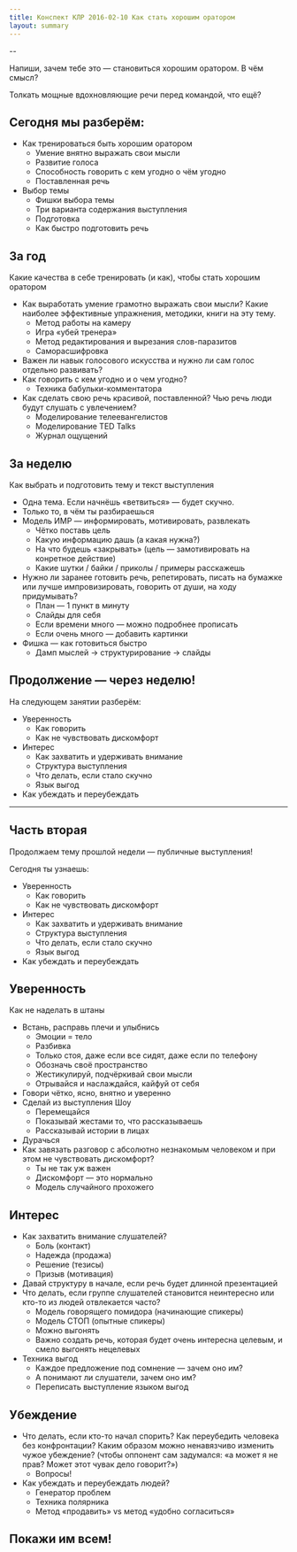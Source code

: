 ```yaml
---
title: Конспект КЛР 2016-02-10 Как стать хорошим оратором
layout: summary
---
```


--

Напиши, зачем тебе это — становиться хорошим оратором. В чём смысл?

Толкать мощные вдохновляющие речи перед командой, что ещё?

## Сегодня мы разберём:

- Как тренироваться быть хорошим оратором
  + Умение внятно выражать свои мысли
  + Развитие голоса
  + Способность говорить с кем угодно о чём угодно
  + Поставленная речь
- Выбор темы
  + Фишки выбора темы
  + Три варианта содержания выступления
  + Подготовка
  + Как быстро подготовить речь

## За год

Какие качества в себе тренировать (и как), чтобы стать хорошим оратором

- Как выработать умение грамотно выражать свои мысли? Какие наиболее эффективные упражнения, методики, книги на эту тему.
  + Метод работы на камеру
  + Игра «убей тренера»
  + Метод редактирования и вырезания слов-паразитов
  + Саморасшифровка
- Важен ли навык голосового искусства и нужно ли сам голос отдельно развивать?
- Как говорить с кем угодно и о чем угодно?
  + Техника бабульки-комментатора
- Как сделать свою речь красивой, поставленной? Чью речь люди будут слушать с увлечением?
  + Моделирование телеевангелистов
  + Моделирование TED Talks
  + Журнал ощущений

## За неделю

Как выбрать и подготовить тему и текст выступления

- Одна тема. Если начнёшь «ветвиться» — будет скучно.
- Только то, в чём ты разбираешься
- Модель ИМР — информировать, мотивировать, развлекать
  + Чётко поставь цель
  + Какую информацию дашь (а какая нужна?)
  + На что будешь «закрывать» (цель — замотивировать на конретное действие)
  + Какие шутки / байки / приколы / примеры расскажешь
- Нужно ли заранее готовить речь, репетировать, писать на бумажке или лучше импровизировать, говорить от души, на ходу придумывать?
  + План — 1 пункт в минуту
  + Слайды для себя
  + Если времени много — можно подробнее прописать
  + Если очень много — добавить картинки
- Фишка — как готовиться быстро
  + Дамп мыслей &rarr; структурирование &rarr; слайды

## Продолжение — через неделю!

На следующем занятии разберём:

- Уверенность
  + Как говорить
  + Как не чувствовать дискомфорт
- Интерес
  + Как захватить и удерживать внимание
  + Структура выступления
  + Что делать, если стало скучно
  + Язык выгод
- Как убеждать и переубеждать

----

## Часть вторая

Продолжаем тему прошлой недели — публичные выступления!

Сегодня ты узнаешь:

- Уверенность
  + Как говорить
  + Как не чувствовать дискомфорт
- Интерес
  + Как захватить и удерживать внимание
  + Структура выступления
  + Что делать, если стало скучно
  + Язык выгод
- Как убеждать и переубеждать


## Уверенность

Как не наделать в штаны

- Встань, расправь плечи и улыбнись
  + Эмоции = тело
  + Разбивка
  + Только стоя, даже если все сидят, даже если по телефону
  + Обозначь своё пространство
  + Жестикулируй, подчёркивай свои мысли
  + Отрывайся и наслаждайся, кайфуй от себя
- Говори чётко, ясно, внятно и уверенно
- Сделай из выступления Шоу
  + Перемещайся
  + Показывай жестами то, что рассказываешь
  + Рассказывай истории в лицах
- Дурачься
- Как завязать разговор с абсолютно незнакомым человеком и при этом не чувствовать дискомфорт?
  + Ты не так уж важен
  + Дискомфорт — это нормально
  + Модель случайного прохожего

## Интерес

- Как захватить внимание слушателей? 
  + Боль (контакт)
  + Надежда (продажа)
  + Решение (тезисы)
  + Призыв (мотивация)
- Давай структуру в начале, если речь будет длинной презентацией
- Что делать, если группе слушателей становится неинтересно или кто-то из людей отвлекается часто?
  + Модель говорящего помидора (начинающие спикеры)
  + Модель СТОП (опытные спикеры)
  + Можно выгонять
  + Важно создать речь, которая будет очень интересна целевым, и смело выгонять нецелевых
- Техника выгод
  + Каждое предложение под сомнение — зачем оно им?
  + А понимают ли слушатели, зачем оно им?
  + Переписать выступление языком выгод

## Убеждение

- Что делать, если кто-то начал спорить? Как переубедить человека без конфронтации? Каким образом можно ненавязчиво изменить чужое убеждение? (чтобы оппонент сам задумался: «а может я не прав? Может этот чувак дело говорит?»)
  + Вопросы!
- Как убеждать и переубеждать людей?
  + Генератор проблем
  + Техника полярника
  + Метод «продавить» vs метод «удобно согласиться»

## Покажи им всем!

